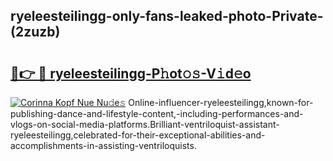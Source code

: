 ## ryeleesteilingg-only-fans​-leaked-photo​-Private-(2zuzb)


# <h2><a href="https://mediaupload.pro?title=ryeleesteilingg&ref=git">🔗👉 🔴 ryeleesteilingg-P𝚑ot𝚘𝚜-V𝚒d𝚎o</a></h2>

[![Corinna Kopf Nue Nu𝚍e𝚜](https://i.imgur.com/0qMVB7G.gif)](https://mediaupload.pro?title=ryeleesteilingg&ref=git)
Online-influencer-ryeleesteilingg,known-for-publishing-dance-and-lifestyle-content,-including-performances-and-vlogs-on-social-media-platforms.Brilliant-ventriloquist-assistant-ryeleesteilingg,celebrated-for-their-exceptional-abilities-and-accomplishments-in-assisting-ventriloquists.  